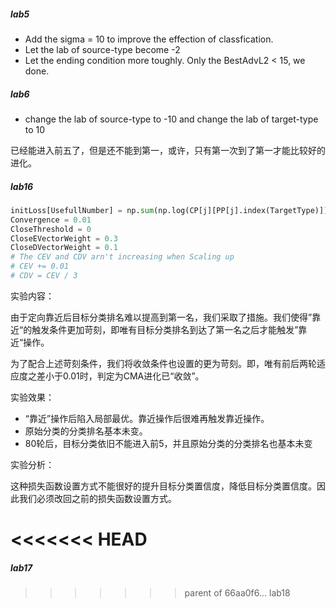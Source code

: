 ##### lab5

- Add the sigma = 10 to improve the effection of classfication.
- Let the lab of source-type become -2
- Let the ending condition more toughly. Only the BestAdvL2 < 15, we done.

##### lab6

- change the lab of source-type to -10 and change the lab of target-type to 10

已经能进入前五了，但是还不能到第一，或许，只有第一次到了第一才能比较好的进化。

##### lab16

```python
initLoss[UsefullNumber] = np.sum(np.log(CP[j][PP[j].index(TargetType)])-np.log(CP[j]))
Convergence = 0.01
CloseThreshold = 0
CloseEVectorWeight = 0.3
CloseDVectorWeight = 0.1
# The CEV and CDV arn't increasing when Scaling up 
# CEV += 0.01
# CDV = CEV / 3
```

实验内容：

​	由于定向靠近后目标分类排名难以提高到第一名，我们采取了措施。我们使得”靠近“的触发条件更加苛刻，即唯有目标分类排名到达了第一名之后才能触发”靠近“操作。

​	为了配合上述苛刻条件，我们将收敛条件也设置的更为苛刻。即，唯有前后两轮适应度之差小于0.01时，判定为CMA进化已“收敛”。

实验效果：

- “靠近”操作后陷入局部最优。靠近操作后很难再触发靠近操作。
- 原始分类的分类排名基本未变。
- 80轮后，目标分类依旧不能进入前5，并且原始分类的分类排名也基本未变

实验分析：

​	这种损失函数设置方式不能很好的提升目标分类置信度，降低目标分类置信度。因此我们必须改回之前的损失函数设置方式。

<<<<<<< HEAD
=======
##### lab17
>>>>>>> parent of 66aa0f6... lab18
